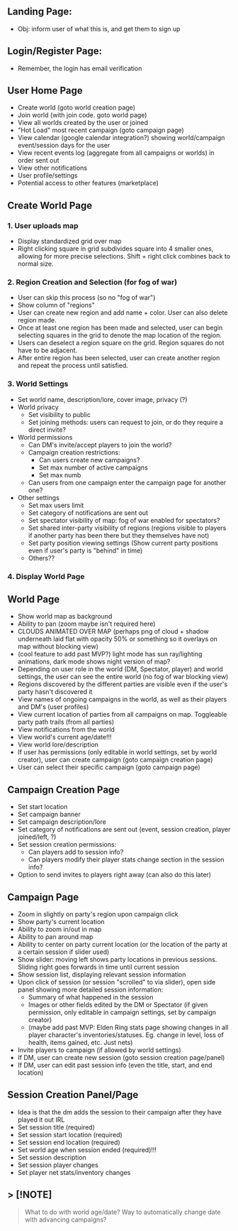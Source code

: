 ## Landing Page:
- Obj: inform user of what this is, and get them to sign up

## Login/Register Page:
- Remember, the login has email verification

## User Home Page
- Create world (goto world creation page)
- Join world (with join code. goto world page)
- View all worlds created by the user or joined
- "Hot Load" most recent campaign (goto campaign page)
- View calendar (google calendar integration?) showing world/campaign event/session days for the user
- View recent events log (aggregate from all campaigns or worlds) in order sent out
- View other notifications
- User profile/settings
- Potential access to other features (marketplace)

## Create World Page
### 1. User uploads map
- Display standardized grid over map
- Right clicking square in grid subdivides square into 4 smaller ones, allowing for more precise selections. Shift + right click combines back to normal size.

### 2. Region Creation and Selection (for fog of war)
- User can skip this process (so no "fog of war")
- Show column of "regions"
- User can create new region and add name + color. User can also delete region made.
- Once at least one region has been made and selected, user can begin selecting squares in the grid to denote the map location of the region.
- Users can deselect a region square on the grid. Region squares do not have to be adjacent.
- After entire region has been selected, user can create another region and repeat the process until satisfied.

### 3. World Settings
- Set world name, description/lore, cover image, privacy (?)
- World privacy
    - Set visibility to public
    - Set joining methods: users can request to join, or do they require a direct invite?
- World permissions
    - Can DM's invite/accept players to join the world?
    - Campaign creation restrictions:
        - Can users create new campaigns?
        - Set max number of active campaigns
        - Set max numb
    - Can users from one campaign enter the campaign page for another one?
- Other settings
    - Set max users limit
    - Set category of notifications are sent out
    - Set spectator visibility of map: fog of war enabled for spectators?
    - Set shared inter-party visibility of regions (regions visible to players if another party has been there but they themselves have not)
    - Set party position viewing settings (Show current party positions even if user's party is "behind" in time)
    - Others??

### 4. Display World Page

## World Page
- Show world map as background
- Ability to pan (zoom maybe isn't required here)
- CLOUDS ANIMATED OVER MAP (perhaps png of cloud + shadow underneath laid flat with opacity 50% or something so it overlays on map without blocking view)
- (cool feature to add past MVP?) light mode has sun ray/lighting animations, dark mode shows night version of map?
- Depending on user role in the world (DM, Spectator, player) and world settings, the user can see the entire world (no fog of war blocking view)
- Regions discovered by the different parties are visible even if the user's party hasn't discovered it
- View names of ongoing campaigns in the world, as well as their players and DM's (user profiles)
- View current location of parties from all campaigns on map. Toggleable party path trails (from all parties)
- View notifications from the world
- View world's current age/date!!!
- View world lore/description
- If user has permissions (only editable in world settings, set by world creator), user can create campaign (goto campaign creation page)
- User can select their specific campaign (goto campaign page)

## Campaign Creation Page
- Set start location
- Set campaign banner
- Set campaign description/lore
- Set category of notifications are sent out (event, session creation, player joined/left, ?)
- Set session creation permissions:
    - Can players add to session info?
    - Can players modify their player stats change section in the session info?
- Option to send invites to players right away (can also do this later)

## Campaign Page
- Zoom in slightly on party's region upon campaign click
- Show party's current location
- Ability to zoom in/out in map
- Ability to pan around map
- Ability to center on party current location (or the location of the party at a certain session if slider used)
- Show slider: moving left shows party locations in previous sessions. Sliding right goes forwards in time until current session
- Show session list, displaying relevant session information
- Upon click of session (or session "scrolled" to via slider), open side panel showing more detailed session information:
    - Summary of what happened in the session
    - Images or other fields edited by the DM or Spectator (if given permission, only editable in campaign settings, set by campaign creator)
    - (maybe add past MVP: Elden Ring stats page showing changes in all player character's inventories/statuses. Eg. change in level, loss of health, items gained, etc. Just nets)
- Invite players to campaign (if allowed by world settings)
- If DM, user can create new session (goto session creation page/panel)
- If DM, user can edit past session info (even the title, start, and end location)

## Session Creation Panel/Page
- Idea is that the dm adds the session to their campaign after they have played it out IRL
- Set session title (required)
- Set session start location (required)
- Set session end location (required)
- Set world age when session ended (required)!!!
- Set session description
- Set session player changes
- Set player net stats/inventory changes


## > [!NOTE]
> What to do with world age/date? Way to automatically change date with advancing campaigns?
